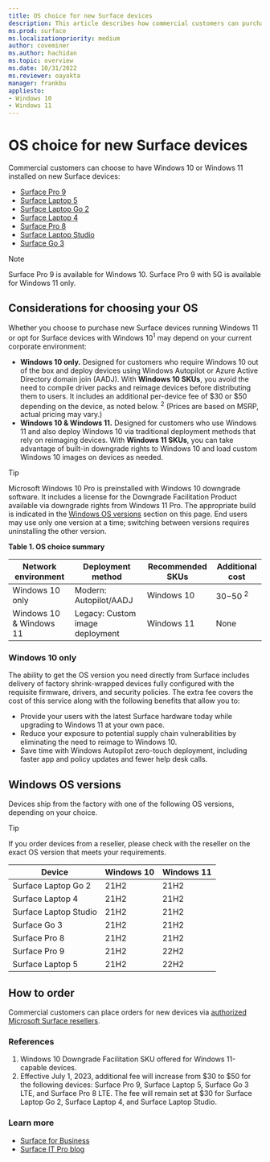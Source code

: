 ```yaml
---
title: OS choice for new Surface devices
description: This article describes how commercial customers can purchase new Surface devices with Windows 10 or Windows 11. 
ms.prod: surface
ms.localizationpriority: medium
author: coveminer
ms.author: hachidan
ms.topic: overview
ms.date: 10/31/2022
ms.reviewer: oayakta
manager: frankbu
appliesto:
- Windows 10
- Windows 11
---
```


# OS choice for new Surface devices

Commercial customers can choose to have Windows 10 or Windows 11 installed on new Surface devices:

- [Surface Pro 9](surface-pro-9-overview.md)
- [Surface Laptop 5](surface-laptop-5-overview.md)
- [Surface Laptop Go 2](https://www.microsoft.com/surface/business/surface-laptop-go-2)
- [Surface Laptop 4](https://www.microsoft.com/surface/business/surface-laptop-4)
- [Surface Pro 8](https://www.microsoft.com/surface/business/surface-pro-8)
- [Surface Laptop Studio](https://www.microsoft.com/surface/business/surface-laptop-studio)
- [Surface Go 3](https://www.microsoft.com/surface/business/surface-go-3)

> [!NOTE]
> Surface Pro 9 is available for Windows 10. Surface Pro 9 with 5G is available for Windows 11 only. 

## Considerations for choosing your OS

Whether you choose to purchase new Surface devices running Windows 11 or opt for Surface devices with Windows 10<sup>1</sup> may depend on your current corporate environment:

- **Windows 10 only.** Designed for customers who require Windows 10 out of the box and deploy devices using Windows Autopilot or Azure Active Directory domain join (AADJ). With **Windows 10 SKUs**, you avoid the need to compile driver packs and reimage devices before distributing them to users. It includes an additional per-device fee of $30 or $50 depending on the device, as noted below. <sup>2</sup> (Prices are based on MSRP, actual pricing may vary.)
- **Windows 10 & Windows 11.** Designed for customers who use Windows 11 and also deploy Windows 10 via traditional deployment methods that rely on reimaging devices. With **Windows 11 SKUs**, you can take advantage of built-in downgrade rights to Windows 10 and load custom Windows 10 images on devices as needed.

> [!TIP]
> Microsoft Windows 10 Pro is preinstalled with Windows 10 downgrade software. It includes a license for the Downgrade Facilitation Product available via downgrade rights from Windows 11 Pro. The appropriate build is indicated in the [Windows OS versions](#windows-os-versions) section on this page. End users may use only one version at a time; switching between versions requires uninstalling the other version.

**Table 1. OS choice summary**

| Network environment     | Deployment method               | Recommended SKUs | Additional cost |
| ----------------------- | ------------------------------- | ---------------- | --------------- |
| Windows 10 only         | Modern: Autopilot/AADJ          | Windows 10       | $30-$50 <sup>2</sup>        |
| Windows 10 & Windows 11 | Legacy: Custom image deployment | Windows 11       | None            |

### Windows 10 only

The ability to get the OS version you need directly from Surface includes delivery of factory shrink-wrapped devices fully configured with the requisite firmware, drivers, and security policies. The extra fee covers the cost of this service along with the following benefits that allow you to:

- Provide your users with the latest Surface hardware today while upgrading to Windows 11 at your own pace.
- Reduce your exposure to potential supply chain vulnerabilities by eliminating the need to reimage to Windows 10.
- Save time with Windows Autopilot zero-touch deployment, including faster app and policy updates and fewer help desk calls.

## Windows OS versions

Devices ship from the factory with one of the following OS versions, depending on your choice.

> [!TIP]
> If you order devices from a reseller, please check with the reseller on the exact OS version that meets your requirements.

|      Device           | Windows 10 | Windows 11 |
| --------------------- | ---------- | ---------- |
| Surface Laptop Go 2   | 21H2       | 21H2       |
| Surface Laptop 4      | 21H2       | 21H2       |
| Surface Laptop Studio | 21H2       | 21H2       |
| Surface Go 3          | 21H2       | 21H2       |
| Surface Pro 8         | 21H2       | 21H2       |
| Surface Pro 9         | 21H2       | 22H2       |
| Surface Laptop 5      | 21H2       | 22H2       |

## How to order

Commercial customers can place orders for new devices via [authorized Microsoft Surface resellers](https://www.microsoft.com/surface/business/where-to-buy-microsoft-surface).

### References

1. Windows 10 Downgrade Facilitation SKU offered for Windows 11-capable devices.  
2. Effective July 1, 2023, additional fee will increase from $30 to $50 for the following devices: Surface Pro 9, Surface Laptop 5, Surface Go 3 LTE, and Surface Pro 8 LTE. The fee will remain set at $30 for Surface Laptop Go 2, Surface Laptop 4, and Surface Laptop Studio.

### Learn more

- [Surface for Business](https://www.microsoft.com/surface/business)
- [Surface IT Pro blog](https://techcommunity.microsoft.com/t5/surface-it-pro-blog/bg-p/SurfaceITPro)
